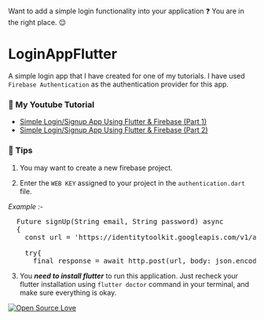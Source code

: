 Want to add a simple login functionality into your application :question: You are in the right place. :relieved:

# LoginAppFlutter
A simple login app that I have created for one of my tutorials. I have used `Firebase Authentication` as the authentication provider for this app.

###  :rocket:  My Youtube Tutorial
- [Simple Login/Signup App Using Flutter & Firebase (Part 1)](https://youtu.be/JfskObsnPk4 "Simple Login/Signup App Using Flutter & Firebase (Part 1)")
- [Simple Login/Signup App Using Flutter & Firebase (Part 2)](https://youtu.be/xnENO8wqDU0 "Simple Login/Signup App Using Flutter & Firebase (Part 2)")

###  :round_pushpin: Tips
1. You may want to create a new firebase project.

2. Enter the `WEB KEY` assigned to your project in the `authentication.dart` file.

*Example :-*
<pre>
  Future<void> signUp(String email, String password) async
  {
    const url = 'https://identitytoolkit.googleapis.com/v1/accounts:signUp?key=[YourKEY]';

    try{
      final response = await http.post(url, body: json.encode(
</pre>

3. You ***need to install flutter*** to run this application. Just recheck your flutter installation using `flutter doctor` command in your terminal, and make sure everything is okay.

[![Open Source Love](https://badges.frapsoft.com/os/v1/open-source.svg?v=103)](https://github.com/ellerbrock/open-source-badges/)
